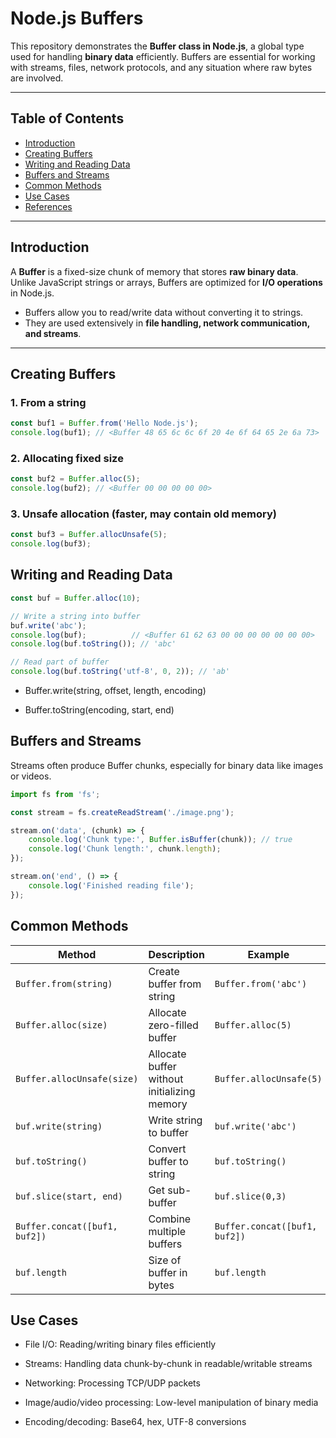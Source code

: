 # Node.js Buffers

This repository demonstrates the **Buffer class in Node.js**, a global type used for handling **binary data**
efficiently. Buffers are essential for working with streams, files, network protocols, and any situation where raw bytes
are involved.

---

## Table of Contents

- [Introduction](#introduction)
- [Creating Buffers](#creating-buffers)
- [Writing and Reading Data](#writing-and-reading-data)
- [Buffers and Streams](#buffers-and-streams)
- [Common Methods](#common-methods)
- [Use Cases](#use-cases)
- [References](#references)

---

## Introduction

A **Buffer** is a fixed-size chunk of memory that stores **raw binary data**. Unlike JavaScript strings or arrays,
Buffers are optimized for **I/O operations** in Node.js.

- Buffers allow you to read/write data without converting it to strings.
- They are used extensively in **file handling, network communication, and streams**.

---

## Creating Buffers

### 1. From a string

```js
const buf1 = Buffer.from('Hello Node.js');
console.log(buf1); // <Buffer 48 65 6c 6c 6f 20 4e 6f 64 65 2e 6a 73>
```

### 2. Allocating fixed size

```js
const buf2 = Buffer.alloc(5);
console.log(buf2); // <Buffer 00 00 00 00 00>
```

### 3. Unsafe allocation (faster, may contain old memory)
```js
const buf3 = Buffer.allocUnsafe(5);
console.log(buf3);
```

## Writing and Reading Data
```js
const buf = Buffer.alloc(10);

// Write a string into buffer
buf.write('abc');
console.log(buf);          // <Buffer 61 62 63 00 00 00 00 00 00 00>
console.log(buf.toString()); // 'abc'

// Read part of buffer
console.log(buf.toString('utf-8', 0, 2)); // 'ab'

```
- Buffer.write(string, offset, length, encoding)

- Buffer.toString(encoding, start, end)
## Buffers and Streams
Streams often produce Buffer chunks, especially for binary data like images or videos.
```js
import fs from 'fs';

const stream = fs.createReadStream('./image.png');

stream.on('data', (chunk) => {
    console.log('Chunk type:', Buffer.isBuffer(chunk)); // true
    console.log('Chunk length:', chunk.length);
});

stream.on('end', () => {
    console.log('Finished reading file');
});

```

## Common Methods
| Method                        | Description                                 | Example                       |
| ----------------------------- | ------------------------------------------- | ----------------------------- |
| `Buffer.from(string)`         | Create buffer from string                   | `Buffer.from('abc')`          |
| `Buffer.alloc(size)`          | Allocate zero-filled buffer                 | `Buffer.alloc(5)`             |
| `Buffer.allocUnsafe(size)`    | Allocate buffer without initializing memory | `Buffer.allocUnsafe(5)`       |
| `buf.write(string)`           | Write string to buffer                      | `buf.write('abc')`            |
| `buf.toString()`              | Convert buffer to string                    | `buf.toString()`              |
| `buf.slice(start, end)`       | Get sub-buffer                              | `buf.slice(0,3)`              |
| `Buffer.concat([buf1, buf2])` | Combine multiple buffers                    | `Buffer.concat([buf1, buf2])` |
| `buf.length`                  | Size of buffer in bytes                     | `buf.length`                  |

## Use Cases
- File I/O: Reading/writing binary files efficiently

- Streams: Handling data chunk-by-chunk in readable/writable streams

- Networking: Processing TCP/UDP packets

- Image/audio/video processing: Low-level manipulation of binary media

- Encoding/decoding: Base64, hex, UTF-8 conversions